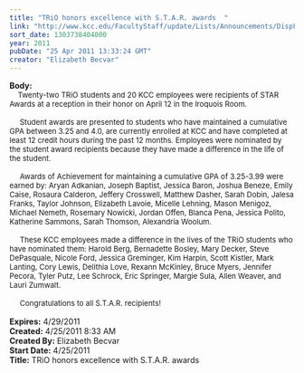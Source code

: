 ```yaml
---
title: "TRiO honors excellence with S.T.A.R. awards  "
link: "http://www.kcc.edu/FacultyStaff/update/Lists/Announcements/DispForm.aspx?ID=240"
sort_date: 1303738404000
year: 2011
pubDate: "25 Apr 2011 13:33:24 GMT"
creator: "Elizabeth Becvar"
---
```


<div><b>Body:</b> <div class=ExternalClassAB74E25A095342EBBDAFE20534F2AC9A><div><font size=2>    Twenty-two TRiO students and 20 KCC employees were recipients of STAR Awards at a reception in their honor on April 12 in the Iroquois Room. </font></div><font size=2>
<div><br>     Student awards are presented to students who have maintained a cumulative GPA between 3.25 and 4.0, are currently enrolled at KCC and have completed at least 12 credit hours during the past 12 months. Employees were nominated by the student award recipients because they have made a difference in the life of the student.</div>
<div><br>     Awards of Achievement for maintaining a cumulative GPA of 3.25-3.99 were earned by: Aryan Adkanian, Joseph Baptist, Jessica Baron, Joshua Beneze, Emily Caise, Rosaura Calderon, Jeffery Crosswell, Matthew Dasher, Sarah Dobin, Jalesa Franks, Taylor Johnson, Elizabeth Lavoie, Micelle Lehning, Mason Menigoz, Michael Nemeth, Rosemary Nowicki, Jordan Offen, Blanca Pena, Jessica Polito, Katherine Sammons, Sarah Thomson, Alexandria Woolum.</div>
<div><br>     These KCC employees made a difference in the lives of the TRiO students who have nominated them: Harold Berg, Bernadette Bosley, Mary Decker, Steve DePasquale, Nicole Ford, Jessica Greminger, Kim Harpin, Scott Kistler, Mark Lanting, Cory Lewis, Delithia Love, Rexann McKinley, Bruce Myers, Jennifer Pecora, Tyler Putz, Lee Schrock, Eric Springer, Margie Sula, Allen Weaver, and Lauri Zumwalt.</div>
<div><br>     Congratulations to all S.T.A.R. recipients! <br> </font></div></div></div>
<div><b>Expires:</b> 4/29/2011</div>
<div><b>Created:</b> 4/25/2011 8:33 AM</div>
<div><b>Created By:</b> Elizabeth Becvar</div>
<div><b>Start Date:</b> 4/25/2011</div>
<div><b>Title:</b> TRiO honors excellence with S.T.A.R. awards  </div>
